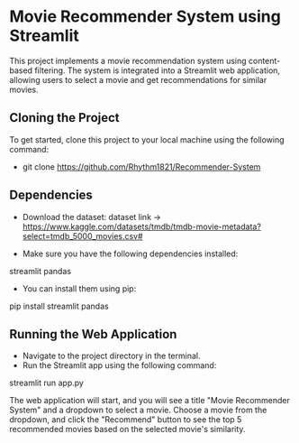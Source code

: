 # Movie Recommender System using Streamlit

This project implements a movie recommendation system using content-based filtering. The system is integrated into a Streamlit web application, allowing users to select a movie and get recommendations for similar movies.

## Cloning the Project

To get started, clone this project to your local machine using the following command:

* git clone https://github.com/Rhythm1821/Recommender-System

## Dependencies

* Download the dataset:
dataset link -> https://www.kaggle.com/datasets/tmdb/tmdb-movie-metadata?select=tmdb_5000_movies.csv# 

* Make sure you have the following dependencies installed:

streamlit
pandas

* You can install them using pip:

pip install streamlit pandas


## Running the Web Application

* Navigate to the project directory in the terminal.
* Run the Streamlit app using the following command:

streamlit run app.py

The web application will start, and you will see a title "Movie Recommender System" and a dropdown to select a movie.
Choose a movie from the dropdown, and click the "Recommend" button to see the top 5 recommended movies based on the selected movie's similarity.
